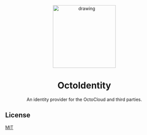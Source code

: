 <center>
    <img src="https://raw.githubusercontent.com/Zlynt/OctoDentity/092c76a34cbe6a9548f9ee04674c84d6c96b09b4/logo/OctoCloud.png" alt="drawing" width="200"/>
    <h1>OctoIdentity</h1>
An identity provider for the OctoCloud and third parties.
</center>


## License

[MIT](https://choosealicense.com/licenses/mit/)

